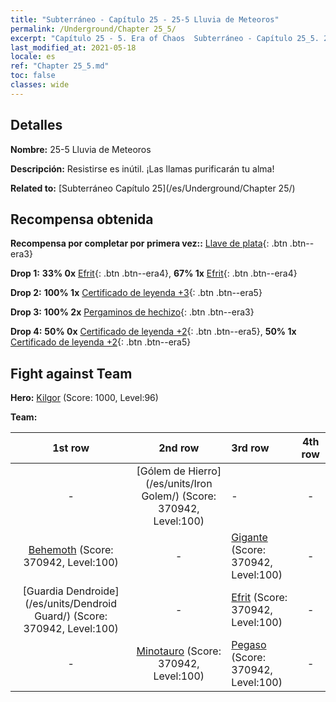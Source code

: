 ```yaml
---
title: "Subterráneo - Capítulo 25 - 25-5 Lluvia de Meteoros"
permalink: /Underground/Chapter 25_5/
excerpt: "Capítulo 25 - 5. Era of Chaos  Subterráneo - Capítulo 25_5. 25-5 Lluvia de Meteoros"
last_modified_at: 2021-05-18
locale: es
ref: "Chapter 25_5.md"
toc: false
classes: wide
---
```


## Detalles

 **Nombre:** 25-5 Lluvia de Meteoros

 **Descripción:** Resistirse es inútil. ¡Las llamas purificarán tu alma!

 **Related to:** [Subterráneo Capítulo 25](/es/Underground/Chapter 25/)

## Recompensa obtenida

 **Recompensa por completar por primera vez::** [Llave de plata](/ItemsES/con_693/){: .btn .btn--era3}

 **Drop 1:** **33% 0x** [Efrit](/ItemsES/unt_231/){: .btn .btn--era4}, **67% 1x** [Efrit](/ItemsES/unt_231/){: .btn .btn--era4}

 **Drop 2:** **100% 1x** [Certificado de leyenda +3](/ItemsES/mat_88/){: .btn .btn--era5}

 **Drop 3:** **100% 2x** [Pergaminos de hechizo](/ItemsES/con_694/){: .btn .btn--era3}

 **Drop 4:** **50% 0x** [Certificado de leyenda +2](/ItemsES/mat_81/){: .btn .btn--era5}, **50% 1x** [Certificado de leyenda +2](/ItemsES/mat_81/){: .btn .btn--era5}


## Fight against Team
 **Hero:** [Kilgor](/es/heroes/Kilgor/) (Score: 1000, Level:96)

 **Team:**


  | 1st row | 2nd row | 3rd row | 4th row |
  |:----:|:----:|:----|:----:|
  | - | [Gólem de Hierro](/es/units/Iron Golem/) (Score: 370942, Level:100)  | - | - |
  | [Behemoth](/es/units/Behemoth/) (Score: 370942, Level:100)  | - | [Gigante](/es/units/Giant/) (Score: 370942, Level:100)  | - |
  | [Guardia Dendroide](/es/units/Dendroid Guard/) (Score: 370942, Level:100)  | - | [Efrit](/es/units/Efreeti/) (Score: 370942, Level:100)  | - |
  | - | [Minotauro](/es/units/Minotaur/) (Score: 370942, Level:100)  | [Pegaso](/es/units/Pegasus/) (Score: 370942, Level:100)  | - |


